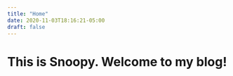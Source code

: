 ```yaml
---
title: "Home"
date: 2020-11-03T18:16:21-05:00
draft: false
---
```


# This is Snoopy. Welcome to my blog!
